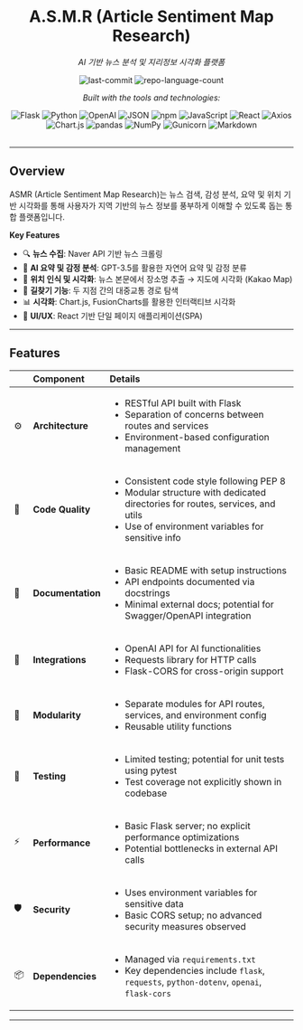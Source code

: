 <div id="top">

<!-- HEADER STYLE: CLASSIC -->
<div align="center">


# A.S.M.R (Article Sentiment Map Research)

<em>AI 기반 뉴스 분석 및 지리정보 시각화 플랫폼</em>

<!-- BADGES -->
<img src="https://img.shields.io/github/last-commit/leegitae00/Search_FE?style=flat&logo=git&logoColor=white&color=0080ff" alt="last-commit">
<img src="https://img.shields.io/github/languages/count/leegitae00/Search_FE?style=flat&color=0080ff" alt="repo-language-count">

<em>Built with the tools and technologies:</em>

<img src="https://img.shields.io/badge/Flask-000000.svg?style=flat&logo=Flask&logoColor=white" alt="Flask">
<img src="https://img.shields.io/badge/Python-3776AB.svg?style=flat&logo=Python&logoColor=white" alt="Python">
<img src="https://img.shields.io/badge/OpenAI-412991.svg?style=flat&logo=OpenAI&logoColor=white" alt="OpenAI">
<img src="https://img.shields.io/badge/JSON-000000.svg?style=flat&logo=JSON&logoColor=white" alt="JSON">
<img src="https://img.shields.io/badge/npm-CB3837.svg?style=flat&logo=npm&logoColor=white" alt="npm">
<img src="https://img.shields.io/badge/JavaScript-F7DF1E.svg?style=flat&logo=JavaScript&logoColor=black" alt="JavaScript">
<img src="https://img.shields.io/badge/React-61DAFB.svg?style=flat&logo=React&logoColor=black" alt="React">
<img src="https://img.shields.io/badge/Axios-5A29E4.svg?style=flat&logo=Axios&logoColor=white" alt="Axios">
<img src="https://img.shields.io/badge/Chart.js-FF6384.svg?style=flat&logo=chartdotjs&logoColor=white" alt="Chart.js">
<img src="https://img.shields.io/badge/pandas-150458.svg?style=flat&logo=pandas&logoColor=white" alt="pandas">
<img src="https://img.shields.io/badge/NumPy-013243.svg?style=flat&logo=NumPy&logoColor=white" alt="NumPy">
<img src="https://img.shields.io/badge/Gunicorn-499848.svg?style=flat&logo=Gunicorn&logoColor=white" alt="Gunicorn">
<img src="https://img.shields.io/badge/Markdown-000000.svg?style=flat&logo=Markdown&logoColor=white" alt="Markdown">

</div>
<br>

---

## Overview

ASMR (Article Sentiment Map Research)는 뉴스 검색, 감성 분석, 요약 및 위치 기반 시각화를 통해 사용자가 지역 기반의 뉴스 정보를 풍부하게 이해할 수 있도록 돕는 통합 플랫폼입니다.

**Key Features**

- 🔍 **뉴스 수집**: Naver API 기반 뉴스 크롤링
- 🧠 **AI 요약 및 감정 분석**: GPT-3.5를 활용한 자연어 요약 및 감정 분류
- 📍 **위치 인식 및 시각화**: 뉴스 본문에서 장소명 추출 → 지도에 시각화 (Kakao Map)
- 🚉 **길찾기 기능**: 두 지점 간의 대중교통 경로 탐색
- 📊 **시각화**: Chart.js, FusionCharts를 활용한 인터랙티브 시각화
- 💬 **UI/UX**: React 기반 단일 페이지 애플리케이션(SPA)


---

## Features

|      | Component       | Details                                                                                     |
| :--- | :-------------- | :------------------------------------------------------------------------------------------ |
| ⚙️  | **Architecture**  | <ul><li>RESTful API built with Flask</li><li>Separation of concerns between routes and services</li><li>Environment-based configuration management</li></ul> |
| 🔩 | **Code Quality**  | <ul><li>Consistent code style following PEP 8</li><li>Modular structure with dedicated directories for routes, services, and utils</li><li>Use of environment variables for sensitive info</li></ul> |
| 📄 | **Documentation** | <ul><li>Basic README with setup instructions</li><li>API endpoints documented via docstrings</li><li>Minimal external docs; potential for Swagger/OpenAPI integration</li></ul> |
| 🔌 | **Integrations**  | <ul><li>OpenAI API for AI functionalities</li><li>Requests library for HTTP calls</li><li>Flask-CORS for cross-origin support</li></ul> |
| 🧩 | **Modularity**    | <ul><li>Separate modules for API routes, services, and environment config</li><li>Reusable utility functions</li></ul> |
| 🧪 | **Testing**       | <ul><li>Limited testing; potential for unit tests using pytest</li><li>Test coverage not explicitly shown in codebase</li></ul> |
| ⚡️  | **Performance**   | <ul><li>Basic Flask server; no explicit performance optimizations</li><li>Potential bottlenecks in external API calls</li></ul> |
| 🛡️ | **Security**      | <ul><li>Uses environment variables for sensitive data</li><li>Basic CORS setup; no advanced security measures observed</li></ul> |
| 📦 | **Dependencies**  | <ul><li>Managed via `requirements.txt`</li><li>Key dependencies include `flask`, `requests`, `python-dotenv`, `openai`, `flask-cors`</li></ul> |

---


